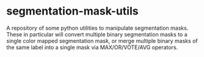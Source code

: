# segmentation-mask-utils
A repository of some python utilities to manipulate segmentation masks. These in particular will convert multiple binary segmentation masks to a single color mapped segmentation mask, or merge multiple binary masks of the same label into a single mask via MAX/OR/VOTE/AVG operators.
